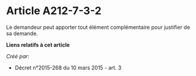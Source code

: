 # Article A212-7-3-2

Le demandeur peut apporter tout élément complémentaire pour justifier de sa demande.

**Liens relatifs à cet article**

_Créé par_:

  - Décret n°2015-268 du 10 mars 2015 - art. 3

